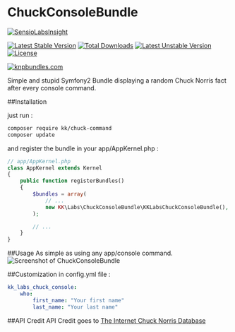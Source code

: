 # ChuckConsoleBundle
[![SensioLabsInsight](https://insight.sensiolabs.com/projects/0f9a6eb3-4979-4768-bf41-3e5389c3a60d/big.png)](https://insight.sensiolabs.com/projects/0f9a6eb3-4979-4768-bf41-3e5389c3a60d)

[![Latest Stable Version](https://poser.pugx.org/kk/chuck-command/v/stable)](https://packagist.org/packages/kk/chuck-command) [![Total Downloads](https://poser.pugx.org/kk/chuck-command/downloads)](https://packagist.org/packages/kk/chuck-command) [![Latest Unstable Version](https://poser.pugx.org/kk/chuck-command/v/unstable)](https://packagist.org/packages/kk/chuck-command) [![License](https://poser.pugx.org/kk/chuck-command/license)](https://packagist.org/packages/kk/chuck-command)

[![knpbundles.com](http://knpbundles.com/KodingKittens/ChuckConsoleBundle/badge-short)](http://knpbundles.com/KodingKittens/ChuckConsoleBundle)

Simple and stupid Symfony2 Bundle displaying a random Chuck Norris fact after every console command.

##Installation

just run :
```bash
composer require kk/chuck-command
composer update
```

and register the bundle in your app/AppKernel.php :

```php
// app/AppKernel.php
class AppKernel extends Kernel
{
    public function registerBundles()
    {
        $bundles = array(
            // ...
            new KK\Labs\ChuckConsoleBundle\KKLabsChuckConsoleBundle(),
        );

        // ...
    }
}
```

##Usage
As simple as using any app/console command.
![Screenshot of ChuckConsoleBundle](https://pbs.twimg.com/media/CC-t99KWAAEH5Gy.png:large)

##Customization in config.yml file :
```yml
kk_labs_chuck_console:
    who:
        first_name: "Your first name"
        last_name: "Your last name"
```

##API Credit
API Credit goes to [The Internet Chuck Norris Database](http://www.icndb.com/api/)

